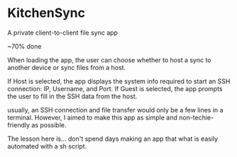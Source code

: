 # KitchenSync
A private client-to-client file sync app

~70% done

When loading the app, the user can choose whether to host a sync to another device or sync files from a host.

If Host is selected, the app displays the system info required to start an SSH connection: IP, Username, and Port.
If Guest is selected, the app prompts the user to fill in the SSH data from the host.

usually, an SSH connection and file transfer would only be a few lines in a terminal. However, I aimed to make this app as simple and non-techie-friendly as possible.


The lesson here is... don't spend days making an app that what is easily automated with a sh script.
